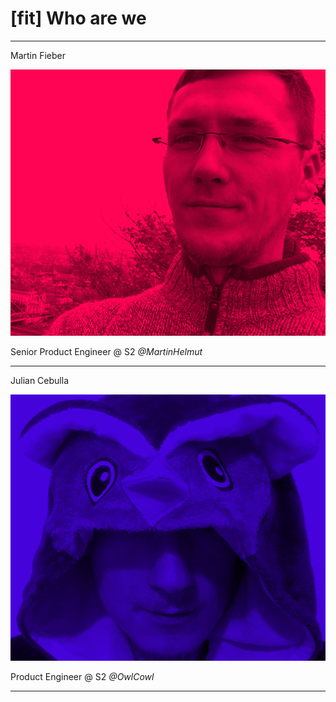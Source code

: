 # [fit] Who are **we**

---

Martin Fieber

![](images/martin_fieber.png)

Senior Product Engineer @ S2
_@MartinHelmut_

---

Julian Cebulla

![](images/julian_cebulla.png)

Product Engineer @ S2
_@OwlCowl_

---
